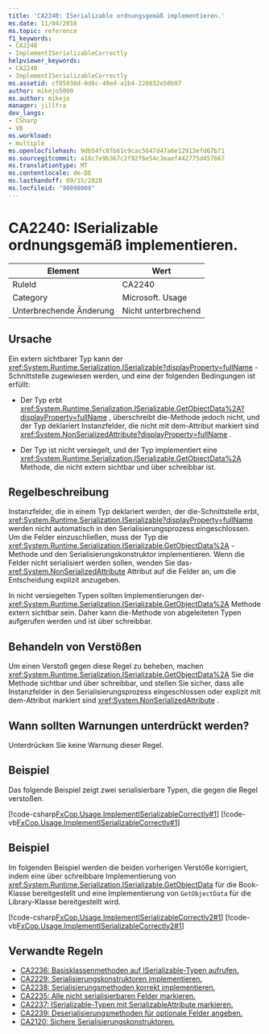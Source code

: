 ```yaml
---
title: 'CA2240: ISerializable ordnungsgemäß implementieren.'
ms.date: 11/04/2016
ms.topic: reference
f1_keywords:
- CA2240
- ImplementISerializableCorrectly
helpviewer_keywords:
- CA2240
- ImplementISerializableCorrectly
ms.assetid: cf05936d-0d6c-49ed-a1b4-220032e50b97
author: mikejo5000
ms.author: mikejo
manager: jillfra
dev_langs:
- CSharp
- VB
ms.workload:
- multiple
ms.openlocfilehash: 9db54fc8fb61c9cac5647d47a6e12913efd67b71
ms.sourcegitcommit: a18c7e9b367c2f92f6e54c3eaef442775d457667
ms.translationtype: MT
ms.contentlocale: de-DE
ms.lasthandoff: 09/15/2020
ms.locfileid: "90098008"
---
```

# <a name="ca2240-implement-iserializable-correctly"></a>CA2240: ISerializable ordnungsgemäß implementieren.

|Element|Wert|
|-|-|
|RuleId|CA2240|
|Category|Microsoft. Usage|
|Unterbrechende Änderung|Nicht unterbrechend|

## <a name="cause"></a>Ursache

Ein extern sichtbarer Typ kann der <xref:System.Runtime.Serialization.ISerializable?displayProperty=fullName> -Schnittstelle zugewiesen werden, und eine der folgenden Bedingungen ist erfüllt:

- Der Typ erbt <xref:System.Runtime.Serialization.ISerializable.GetObjectData%2A?displayProperty=fullName> , überschreibt die-Methode jedoch nicht, und der Typ deklariert Instanzfelder, die nicht mit dem-Attribut markiert sind <xref:System.NonSerializedAttribute?displayProperty=fullName> .

- Der Typ ist nicht versiegelt, und der Typ implementiert eine <xref:System.Runtime.Serialization.ISerializable.GetObjectData%2A> Methode, die nicht extern sichtbar und über schreibbar ist.

## <a name="rule-description"></a>Regelbeschreibung
Instanzfelder, die in einem Typ deklariert werden, der die-Schnittstelle erbt, <xref:System.Runtime.Serialization.ISerializable?displayProperty=fullName> werden nicht automatisch in den Serialisierungsprozess eingeschlossen. Um die Felder einzuschließen, muss der Typ die <xref:System.Runtime.Serialization.ISerializable.GetObjectData%2A> -Methode und den Serialisierungskonstruktor implementieren. Wenn die Felder nicht serialisiert werden sollen, wenden Sie das- <xref:System.NonSerializedAttribute> Attribut auf die Felder an, um die Entscheidung explizit anzugeben.

In nicht versiegelten Typen sollten Implementierungen der- <xref:System.Runtime.Serialization.ISerializable.GetObjectData%2A> Methode extern sichtbar sein. Daher kann die-Methode von abgeleiteten Typen aufgerufen werden und ist über schreibbar.

## <a name="how-to-fix-violations"></a>Behandeln von Verstößen
Um einen Verstoß gegen diese Regel zu beheben, machen <xref:System.Runtime.Serialization.ISerializable.GetObjectData%2A> Sie die Methode sichtbar und über schreibbar, und stellen Sie sicher, dass alle Instanzfelder in den Serialisierungsprozess eingeschlossen oder explizit mit dem-Attribut markiert sind <xref:System.NonSerializedAttribute> .

## <a name="when-to-suppress-warnings"></a>Wann sollten Warnungen unterdrückt werden?
Unterdrücken Sie keine Warnung dieser Regel.

## <a name="example"></a>Beispiel
Das folgende Beispiel zeigt zwei serialisierbare Typen, die gegen die Regel verstoßen.

[!code-csharp[FxCop.Usage.ImplementISerializableCorrectly#1](../code-quality/codesnippet/CSharp/ca2240-implement-iserializable-correctly_1.cs)]
[!code-vb[FxCop.Usage.ImplementISerializableCorrectly#1](../code-quality/codesnippet/VisualBasic/ca2240-implement-iserializable-correctly_1.vb)]

## <a name="example"></a>Beispiel
Im folgenden Beispiel werden die beiden vorherigen Verstöße korrigiert, indem eine über schreibbare Implementierung von <xref:System.Runtime.Serialization.ISerializable.GetObjectData> für die Book-Klasse bereitgestellt und eine Implementierung von `GetObjectData` für die Library-Klasse bereitgestellt wird.

[!code-csharp[FxCop.Usage.ImplementISerializableCorrectly2#1](../code-quality/codesnippet/CSharp/ca2240-implement-iserializable-correctly_2.cs)]
[!code-vb[FxCop.Usage.ImplementISerializableCorrectly2#1](../code-quality/codesnippet/VisualBasic/ca2240-implement-iserializable-correctly_2.vb)]

## <a name="related-rules"></a>Verwandte Regeln

- [CA2236: Basisklassenmethoden auf ISerializable-Typen aufrufen.](../code-quality/ca2236.md)
- [CA2229: Serialisierungskonstruktoren implementieren.](../code-quality/ca2229.md)
- [CA2238: Serialisierungsmethoden korrekt implementieren.](../code-quality/ca2238.md)
- [CA2235: Alle nicht serialisierbaren Felder markieren.](../code-quality/ca2235.md)
- [CA2237: ISerializable-Typen mit SerializableAttribute markieren.](../code-quality/ca2237.md)
- [CA2239: Deserialisierungsmethoden für optionale Felder angeben.](../code-quality/ca2239.md)
- [CA2120: Sichere Serialisierungskonstruktoren.](../code-quality/ca2120.md)
